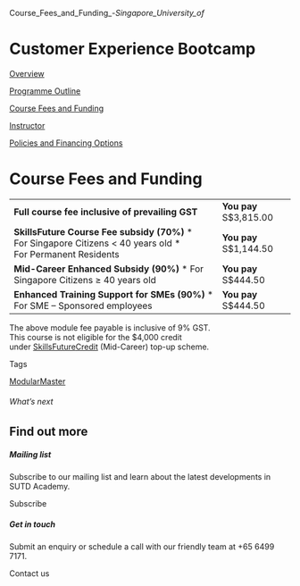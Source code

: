 Course_Fees_and_Funding_-_Singapore_University_of_



Customer Experience Bootcamp
============================

[Overview](/course/customer-experience-bootcamp/#tabs)

[Programme Outline](/course/customer-experience-bootcamp/programme-outline/#tabs)

[Course Fees and Funding](/course/customer-experience-bootcamp/course-fees-and-funding/#tabs)

[Instructor](/course/customer-experience-bootcamp/instructor/#tabs)

[Policies and Financing Options](/course/customer-experience-bootcamp/policies-and-financing-options/#tabs)

Course Fees and Funding
=======================

|  |  |
| --- | --- |
| **Full course fee inclusive of prevailing GST** | **You pay**  S$3,815.00 |
| **SkillsFuture Course Fee subsidy (70%)**  * For Singapore Citizens < 40 years old * For Permanent Residents | **You pay**  S$1,144.50 |
| **Mid-Career Enhanced Subsidy (90%)**  * For Singapore Citizens ≥ 40 years old | **You pay**  S$444.50 |
| **Enhanced Training Support for SMEs (90%)**  * For SME – Sponsored employees | **You pay**  S$444.50 |

The above module fee payable is inclusive of 9% GST.  
This course is not eligible for the $4,000 credit under [SkillsFuture](http://www.skillsfuture.gov.sg/credit)[Credit](http://www.skillsfuture.gov.sg/credit) (Mid-Career) top-up scheme.

Tags

[ModularMaster](/admissions/academy/courses-and-modules/?academy-type-course=792)

###### What’s next

Find out more
-------------

##### Mailing list

Subscribe to our mailing list and learn about the latest developments in SUTD Academy.

Subscribe

##### Get in touch

Submit an enquiry or schedule a call with our friendly team at +65 6499 7171.

Contact us

